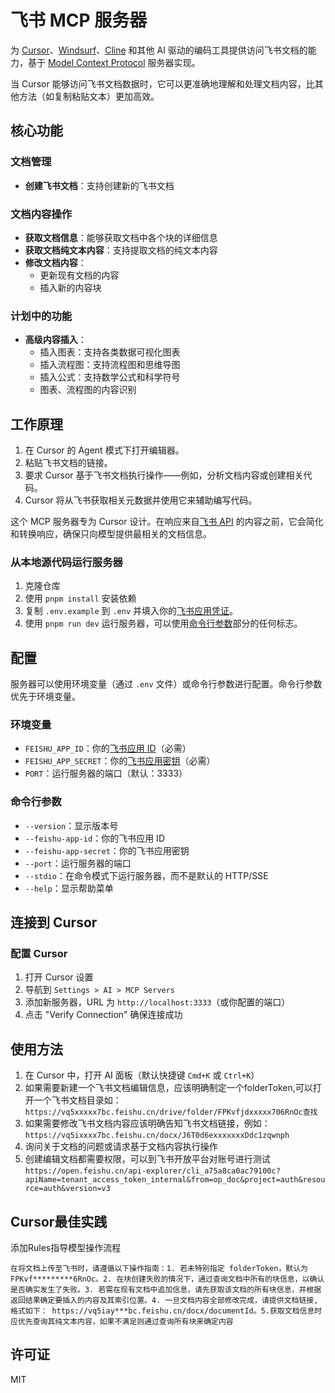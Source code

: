 # 飞书 MCP 服务器

为 [Cursor](https://cursor.sh/)、[Windsurf](https://codeium.com/windsurf)、[Cline](https://cline.bot/) 和其他 AI 驱动的编码工具提供访问飞书文档的能力，基于 [Model Context Protocol](https://modelcontextprotocol.io/introduction) 服务器实现。

当 Cursor 能够访问飞书文档数据时，它可以更准确地理解和处理文档内容，比其他方法（如复制粘贴文本）更加高效。

## 核心功能

### 文档管理
- **创建飞书文档**：支持创建新的飞书文档

### 文档内容操作
- **获取文档信息**：能够获取文档中各个块的详细信息
- **获取文档纯文本内容**：支持提取文档的纯文本内容
- **修改文档内容**：
  - 更新现有文档的内容
  - 插入新的内容块

### 计划中的功能
- **高级内容插入**：
  - 插入图表：支持各类数据可视化图表
  - 插入流程图：支持流程图和思维导图
  - 插入公式：支持数学公式和科学符号
  - 图表、流程图的内容识别


## 工作原理

1. 在 Cursor 的 Agent 模式下打开编辑器。
2. 粘贴飞书文档的链接。
3. 要求 Cursor 基于飞书文档执行操作——例如，分析文档内容或创建相关代码。
4. Cursor 将从飞书获取相关元数据并使用它来辅助编写代码。

这个 MCP 服务器专为 Cursor 设计。在响应来自[飞书 API](https://open.feishu.cn/document/home/introduction-to-lark-open-platform/overview) 的内容之前，它会简化和转换响应，确保只向模型提供最相关的文档信息。

### 从本地源代码运行服务器

1. 克隆仓库
2. 使用 `pnpm install` 安装依赖
3. 复制 `.env.example` 到 `.env` 并填入你的[飞书应用凭证](https://open.feishu.cn/document/home/develop-a-bot-in-5-minutes/create-an-app)。
4. 使用 `pnpm run dev` 运行服务器，可以使用[命令行参数](#命令行参数)部分的任何标志。

## 配置

服务器可以使用环境变量（通过 `.env` 文件）或命令行参数进行配置。命令行参数优先于环境变量。

### 环境变量

- `FEISHU_APP_ID`：你的[飞书应用 ID](https://open.feishu.cn/document/home/develop-a-bot-in-5-minutes/create-an-app)（必需）
- `FEISHU_APP_SECRET`：你的[飞书应用密钥](https://open.feishu.cn/document/home/develop-a-bot-in-5-minutes/create-an-app)（必需）
- `PORT`：运行服务器的端口（默认：3333）

### 命令行参数

- `--version`：显示版本号
- `--feishu-app-id`：你的飞书应用 ID
- `--feishu-app-secret`：你的飞书应用密钥
- `--port`：运行服务器的端口
- `--stdio`：在命令模式下运行服务器，而不是默认的 HTTP/SSE
- `--help`：显示帮助菜单

## 连接到 Cursor

### 配置 Cursor

1. 打开 Cursor 设置
2. 导航到 `Settings > AI > MCP Servers`
3. 添加新服务器，URL 为 `http://localhost:3333`（或你配置的端口）
4. 点击 "Verify Connection" 确保连接成功

## 使用方法

1. 在 Cursor 中，打开 AI 面板（默认快捷键 `Cmd+K` 或 `Ctrl+K`）
2. 如果需要新建一个飞书文档编辑信息，应该明确制定一个folderToken,可以打开一个飞书文档目录如：`https://vq5xxxxx7bc.feishu.cn/drive/folder/FPKvfjdxxxxx706RnOc查找`
2. 如果需要修改飞书文档内容应该明确告知飞书文档链接，例如：`https://vq5ixxxx7bc.feishu.cn/docx/J6T0d6exxxxxxxDdc1zqwnph`
3. 询问关于文档的问题或请求基于文档内容执行操作
4. 创建编辑文档都需要权限，可以到飞书开放平台对账号进行测试`https://open.feishu.cn/api-explorer/cli_a75a8ca0ac79100c?apiName=tenant_access_token_internal&from=op_doc&project=auth&resource=auth&version=v3`

## Cursor最佳实践

添加Rules指导模型操作流程

`在将文档上传至飞书时，请遵循以下操作指南：1. 若未特别指定 folderToken，默认为 FPKvf*********6RnOc。2. 在块创建失败的情况下，通过查询文档中所有的块信息，以确认是否确实发生了失败。3. 若需在现有文档中追加信息，请先获取该文档的所有块信息，并根据返回结果确定要插入的内容及其索引位置。4. 一旦文档内容全部修改完成，请提供文档链接,格式如下： https://vq5iay***bc.feishu.cn/docx/documentId。5.获取文档信息时应优先查询其纯文本内容，如果不满足则通过查询所有块来确定内容`
## 许可证

MIT
